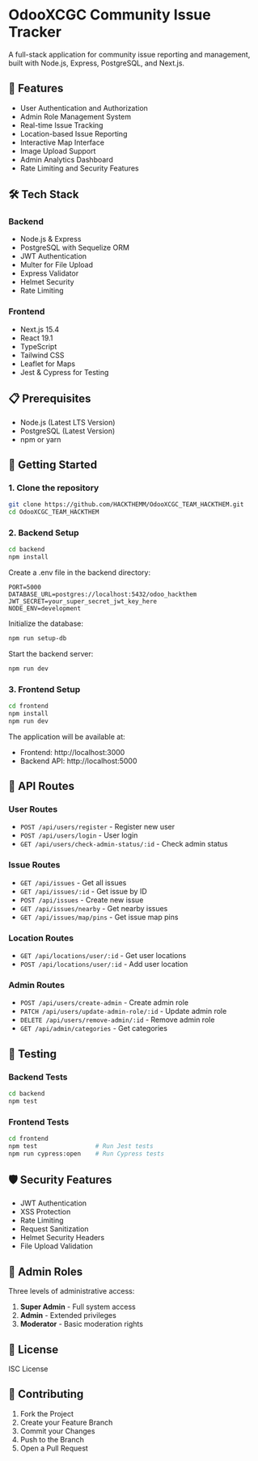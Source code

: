 # OdooXCGC Community Issue Tracker

A full-stack application for community issue reporting and management, built with Node.js, Express, PostgreSQL, and Next.js.

## 🚀 Features

- User Authentication and Authorization
- Admin Role Management System
- Real-time Issue Tracking
- Location-based Issue Reporting
- Interactive Map Interface
- Image Upload Support
- Admin Analytics Dashboard
- Rate Limiting and Security Features

## 🛠 Tech Stack

### Backend
- Node.js & Express
- PostgreSQL with Sequelize ORM
- JWT Authentication
- Multer for File Upload
- Express Validator
- Helmet Security
- Rate Limiting

### Frontend
- Next.js 15.4
- React 19.1
- TypeScript
- Tailwind CSS
- Leaflet for Maps
- Jest & Cypress for Testing

## 📋 Prerequisites

- Node.js (Latest LTS Version)
- PostgreSQL (Latest Version)
- npm or yarn

## 🚀 Getting Started

### 1. Clone the repository
```bash
git clone https://github.com/HACKTHEMM/OdooXCGC_TEAM_HACKTHEM.git
cd OdooXCGC_TEAM_HACKTHEM
```

### 2. Backend Setup
```bash
cd backend
npm install
```

Create a .env file in the backend directory:
```env
PORT=5000
DATABASE_URL=postgres://localhost:5432/odoo_hackthem
JWT_SECRET=your_super_secret_jwt_key_here
NODE_ENV=development
```

Initialize the database:
```bash
npm run setup-db
```

Start the backend server:
```bash
npm run dev
```

### 3. Frontend Setup
```bash
cd frontend
npm install
npm run dev
```

The application will be available at:
- Frontend: http://localhost:3000
- Backend API: http://localhost:5000

## 🔑 API Routes

### User Routes
- `POST /api/users/register` - Register new user
- `POST /api/users/login` - User login
- `GET /api/users/check-admin-status/:id` - Check admin status

### Issue Routes
- `GET /api/issues` - Get all issues
- `GET /api/issues/:id` - Get issue by ID
- `POST /api/issues` - Create new issue
- `GET /api/issues/nearby` - Get nearby issues
- `GET /api/issues/map/pins` - Get issue map pins

### Location Routes
- `GET /api/locations/user/:id` - Get user locations
- `POST /api/locations/user/:id` - Add user location

### Admin Routes
- `POST /api/users/create-admin` - Create admin role
- `PATCH /api/users/update-admin-role/:id` - Update admin role
- `DELETE /api/users/remove-admin/:id` - Remove admin role
- `GET /api/admin/categories` - Get categories

## 🧪 Testing

### Backend Tests
```bash
cd backend
npm test
```

### Frontend Tests
```bash
cd frontend
npm test                # Run Jest tests
npm run cypress:open    # Run Cypress tests
```

## 🛡️ Security Features

- JWT Authentication
- XSS Protection
- Rate Limiting
- Request Sanitization
- Helmet Security Headers
- File Upload Validation

## 👥 Admin Roles

Three levels of administrative access:
1. **Super Admin** - Full system access
2. **Admin** - Extended privileges
3. **Moderator** - Basic moderation rights

## 📝 License

ISC License

## 🤝 Contributing

1. Fork the Project
2. Create your Feature Branch
3. Commit your Changes
4. Push to the Branch
5. Open a Pull Request
